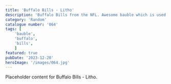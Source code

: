 ```yaml
---
title: 'Buffalo Bills - Litho'
description: 'Buffalo Bills from the NFL. Awesome bauble which is used with our generic bauble housing. 2 versions one with text and the famous logo or why not make it stand out more with a choice of players. Bruce Smith. Jim Kelly. Josh Allen or Steffon Diggs.'
category: 'Random'
catalogue number: '064'
tags: [
    'bauble', 
    'buffalo',
    'bills', 
    ]
featured: true
pubDate: '2023-12-20'
heroImage: '/images/064.jpg'
---
```


Placeholder content for Buffalo Bills - Litho.